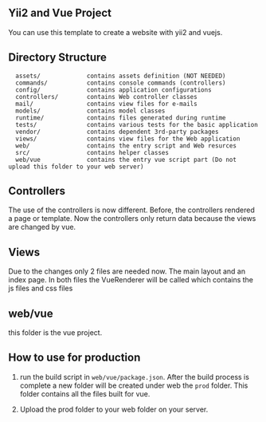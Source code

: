 Yii2 and Vue Project
------------
You can use this template to create a website with yii2 and vuejs.

Directory Structure
-------------------

      assets/             contains assets definition (NOT NEEDED)
      commands/           contains console commands (controllers)
      config/             contains application configurations
      controllers/        contains Web controller classes
      mail/               contains view files for e-mails
      models/             contains model classes
      runtime/            contains files generated during runtime
      tests/              contains various tests for the basic application
      vendor/             contains dependent 3rd-party packages
      views/              contains view files for the Web application
      web/                contains the entry script and Web resurces
      src/                contains helper classes
      web/vue             contains the entry vue script part (Do not upload this folder to your web server)

Controllers
------------
The use of the controllers is now different. Before, the controllers rendered a page or template. Now the controllers only return data because the views are changed by vue.

Views
------------
Due to the changes only 2 files are needed now. The main layout and an index page. In both files the VueRenderer will be called which contains the js files and css files

web/vue
------------
this folder is the vue project.

How to use for production
------------

1. run the build script in `web/vue/package.json`. 
After the build process is complete a new folder will be created under 
web the `prod` folder. This folder contains all the files built for vue.

2. Upload the prod folder to your web folder on your server. 
